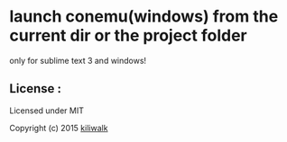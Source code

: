 launch conemu(windows) from the current dir or the project folder
=================================
only for sublime text 3 and windows!


## License :

Licensed under MIT

Copyright (c) 2015 [kiliwalk](https://github.com/kiliwalk)
